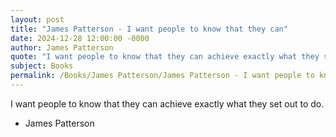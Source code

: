 ```yaml
---
layout: post
title: "James Patterson - I want people to know that they can"
date: 2024-12-28 12:00:00 -0000
author: James Patterson
quote: "I want people to know that they can achieve exactly what they set out to do."
subject: Books
permalink: /Books/James Patterson/James Patterson - I want people to know that they can
---
```


I want people to know that they can achieve exactly what they set out to do.

- James Patterson
